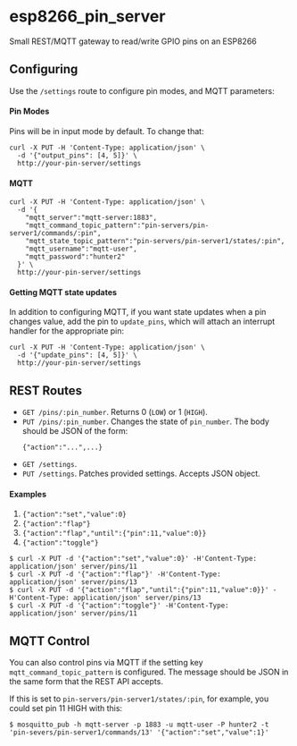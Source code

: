 # esp8266_pin_server
Small REST/MQTT gateway to read/write GPIO pins on an ESP8266

## Configuring

Use the `/settings` route to configure pin modes, and MQTT parameters:

#### Pin Modes

Pins will be in input mode by default.  To change that:


```
curl -X PUT -H 'Content-Type: application/json' \
  -d '{"output_pins": [4, 5]}' \
  http://your-pin-server/settings
```

#### MQTT

```
curl -X PUT -H 'Content-Type: application/json' \
  -d '{
    "mqtt_server":"mqtt-server:1883",
    "mqtt_command_topic_pattern":"pin-servers/pin-server1/commands/:pin",
    "mqtt_state_topic_pattern":"pin-servers/pin-server1/states/:pin",
    "mqtt_username":"mqtt-user",
    "mqtt_password":"hunter2"
  }' \
  http://your-pin-server/settings
```

#### Getting MQTT state updates

In addition to configuring MQTT, if you want state updates when a pin changes value, add the pin to `update_pins`, which will attach an interrupt handler for the appropriate pin:

```
curl -X PUT -H 'Content-Type: application/json' \
  -d '{"update_pins": [4, 5]}' \
  http://your-pin-server/settings
```

## REST Routes

* `GET /pins/:pin_number`. Returns 0 (`LOW`) or 1 (`HIGH`).
* `PUT /pins/:pin_number`. Changes the state of `pin_number`. The body should be JSON of the form:
  ```
  {"action":"...",...}
  ```
* `GET /settings`.
* `PUT /settings`. Patches provided settings.  Accepts JSON object.

#### Examples

1. `{"action":"set","value":0}`
1. `{"action":"flap"}`
1. `{"action":"flap","until":{"pin":11,"value":0}}`
1. `{"action":"toggle"}`

```
$ curl -X PUT -d '{"action":"set","value":0}' -H'Content-Type: application/json' server/pins/11
$ curl -X PUT -d '{"action":"flap"}' -H'Content-Type: application/json' server/pins/13
$ curl -X PUT -d '{"action":"flap","until":{"pin":11,"value":0}}' -H'Content-Type: application/json' server/pins/13
$ curl -X PUT -d '{"action":"toggle"}' -H'Content-Type: application/json' server/pins/11
```

## MQTT Control

You can also control pins via MQTT if the setting key `mqtt_command_topic_pattern` is configured.  The message should be JSON in the same form that the REST API accepts. 

If this is set to `pin-servers/pin-server1/states/:pin`, for example, you could set pin 11 HIGH with this:

```
$ mosquitto_pub -h mqtt-server -p 1883 -u mqtt-user -P hunter2 -t 'pin-severs/pin-server1/commands/13' '{"action":"set","value":1}'
```
